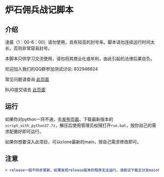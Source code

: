 # 炉石佣兵战记脚本

## 介绍

凌晨（1：00-6：00）请勿使用，具有较高的封号率。脚本请勿连续运行时间太长，否则非常容易封号。

本脚本只供学习交流使用，请勿将其商业化或牟利，由此引起的法律后果自负。

欢迎加入我们的QQ群参加测试讨论: 832946624

常见问题请查询 [此页面](https://github.com/zhoubin-me/lushi_script/blob/main/FAQ_CN.md)

BUG提交请去 [此页面](https://github.com/zhoubin-me/lushi_script/issues)



## 运行

如果你对python一窍不通，去[发布页面](https://github.com/zhoubin-me/lushi_script/releases)，下载最新版本的```script_with_python37.7z```，解压后使用管理员权限打开```run.bat```，按你自己的需求配置好即可运行。

如果你想要深入此项目，可以clone最新的main，按自己需求修改即可。

## 注意

```diff
+ release一般不同步更新，如果发现release版本的程序无法运行，请尝试下载主分支main代码进行替换！
```
